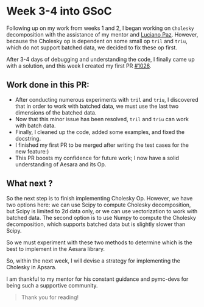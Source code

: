 # Week 3-4 into GSoC

Following up on my work from weeks 1 and 2, I began working on `Cholesky` decomposition with the assistance of my mentor and [Luciano Paz](https://github.com/lucianopaz). However, because the Cholesky op is dependent on some small op `tril` and `triu`, which do not support batched data, we decided to fix these op first.

After 3-4 days of debugging and understanding the code, I finally came up with a solution, and this week I created my first PR [#1026](https://github.com/aesara-devs/aesara/pull/1026).

## Work done in this PR:
- After conducting numerous experiments with `tril` and `triu`, I discovered that in order to work with batched data, we must use the last two dimensions of the batched data.
- Now that this minor issue has been resolved, `tril` and `triu` can work with batch data.
- Finally, I cleaned up the code, added some examples, and fixed the docstring.
- I finished my first PR to be merged after writing the test cases for the new feature:)
- This PR boosts my confidence for future work; I now have a solid understanding of Aesara and its Op.

## What next ?
So the next step is to finish implementing Cholesky Op. However, we have two options here: we can use Scipy to compute Cholesky decomposition, but Scipy is limited to 2d data only, or we can use vectorization to work with batched data. The second option is to use Numpy to compute the Cholesky decomposition, which supports batched data but is slightly slower than Scipy.

So we must experiment with these two methods to determine which is the best to implement in the Aesara library.

So, within the next week, I will devise a strategy for implementing the Cholesky in Apsara.

I am thankful to my mentor for his constant guidance and pymc-devs for being such a supportive community.

> Thank you for reading!
